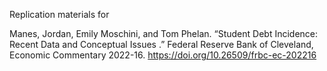 Replication materials for 

Manes, Jordan, Emily Moschini, and Tom Phelan. “Student Debt Incidence: Recent Data and Conceptual Issues .” Federal Reserve Bank of Cleveland, Economic Commentary 2022-16. https://doi.org/10.26509/frbc-ec-202216

